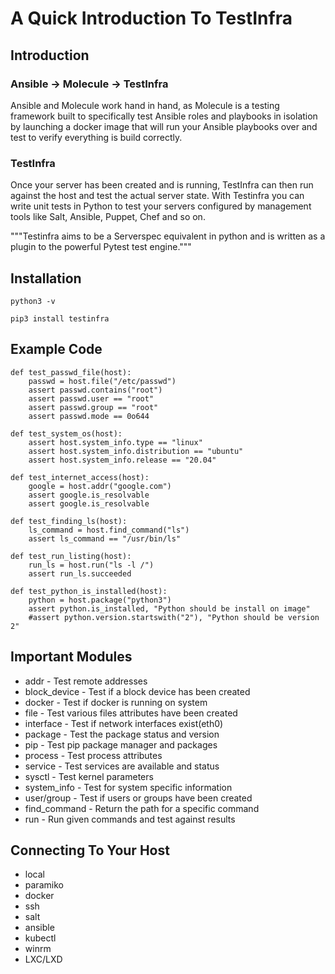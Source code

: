 # A Quick Introduction To TestInfra

## Introduction
### Ansible -> Molecule -> TestInfra
Ansible and Molecule work hand in hand, as Molecule is a testing framework built to specifically test Ansible roles and playbooks in isolation by launching a docker image that will run your Ansible playbooks over and test to verify everything is build correctly.

### TestInfra 
Once your server has been created and is running, TestInfra can then run against the host and test the actual server state.
With Testinfra you can write unit tests in Python to test your servers configured by management tools like Salt, Ansible, Puppet, Chef and so on.

"""Testinfra aims to be a Serverspec equivalent in python and is written as a plugin to the powerful Pytest test engine."""

## Installation

```
python3 -v

pip3 install testinfra
```

## Example Code
```
def test_passwd_file(host):
    passwd = host.file("/etc/passwd")
    assert passwd.contains("root")
    assert passwd.user == "root"
    assert passwd.group == "root"
    assert passwd.mode == 0o644
    
def test_system_os(host):
    assert host.system_info.type == "linux"
    assert host.system_info.distribution == "ubuntu"
    assert host.system_info.release == "20.04"
    
def test_internet_access(host):
    google = host.addr("google.com")
    assert google.is_resolvable
    assert google.is_resolvable
    
def test_finding_ls(host):
    ls_command = host.find_command("ls")
    assert ls_command == "/usr/bin/ls"
    
def test_run_listing(host):
    run_ls = host.run("ls -l /")
    assert run_ls.succeeded

def test_python_is_installed(host):
    python = host.package("python3")
    assert python.is_installed, "Python should be install on image"
    #assert python.version.startswith("2"), "Python should be version 2"
```

## Important Modules
- addr - Test remote addresses
- block_device - Test if a block device has been created
- docker - Test if docker is running on system
- file - Test various files attributes have been created
- interface - Test if network interfaces exist(eth0)
- package - Test the package status and version
- pip - Test pip package manager and packages
- process - Test process attributes
- service  - Test services are available and status
- sysctl - Test kernel parameters
- system_info - Test for system specific information
- user/group - Test if users or groups have been created
- find_command - Return the path for a specific command
- run - Run given commands and test against results

## Connecting To Your Host
- local
- paramiko
- docker
- ssh
- salt
- ansible
- kubectl
- winrm
- LXC/LXD


